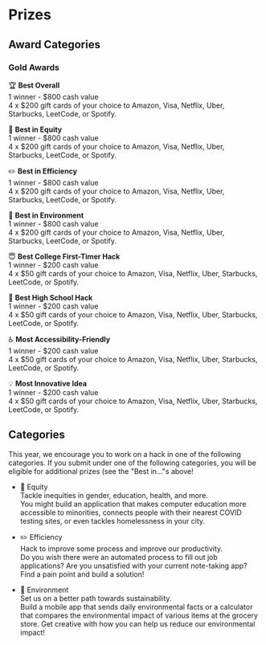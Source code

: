 # Prizes

## Award Categories

### Gold Awards

🏆 **Best Overall**  
1 winner - $800 cash value  
4 x $200 gift cards of your choice to Amazon, Visa, Netflix, Uber, Starbucks, LeetCode, or Spotify.  

💛 **Best in Equity**  
1 winner - $800 cash value  
4 x $200 gift cards of your choice to Amazon, Visa, Netflix, Uber, Starbucks, LeetCode, or Spotify.

✏️ **Best in Efficiency**  
1 winner - $800 cash value  
4 x $200 gift cards of your choice to Amazon, Visa, Netflix, Uber, Starbucks, LeetCode, or Spotify.

🌳 **Best in Environment**  
1 winner - $800 cash value  
4 x $200 gift cards of your choice to Amazon, Visa, Netflix, Uber, Starbucks, LeetCode, or Spotify.   

😇 **Best College First-Timer Hack**  
1 winner - $200 cash value  
4 x $50 gift cards of your choice to Amazon, Visa, Netflix, Uber, Starbucks, LeetCode, or Spotify.

🌟 **Best High School Hack**  
1 winner - $200 cash value  
4 x $50 gift cards of your choice to Amazon, Visa, Netflix, Uber, Starbucks, LeetCode, or Spotify.

♿ **Most Accessibility-Friendly**  
1 winner - $200 cash value  
4 x $50 gift cards of your choice to Amazon, Visa, Netflix, Uber, Starbucks, LeetCode, or Spotify.  

💡 **Most Innovative Idea**  
1 winner - $200 cash value  
4 x $50 gift cards of your choice to Amazon, Visa, Netflix, Uber, Starbucks, LeetCode, or Spotify.

## Categories

This year, we encourage you to work on a hack in one of the following categories. If you submit under one of the following categories, you will be eligible for additional prizes (see the "Best in..."s above!

* 💛 Equity  
    Tackle inequities in gender, education, health, and more.  
    You might build an application that makes computer education more accessible to minorities, connects people with their nearest COVID testing sites, or even tackles homelessness in your city.    
     
* ✏️ Efficiency  
    Hack to improve some process and improve our productivity.  
    Do you wish there were an automated process to fill out job applications? Are you unsatisfied with your current note-taking app? Find a pain point and build a solution!
  
* 🌳 Environment</br>
    Set us on a better path towards sustainability.  
    Build a mobile app that sends daily environmental facts or a calculator that compares the environmental impact of various items at the grocery store.  Get creative with how you can help us reduce our environmental impact!  
